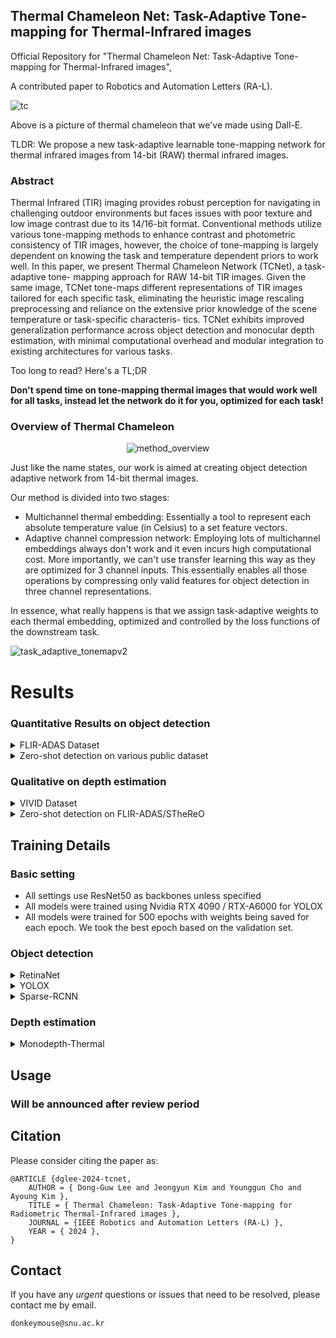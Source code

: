 ## Thermal Chameleon Net: Task-Adaptive Tone-mapping for Thermal-Infrared images

Official Repository for "Thermal Chameleon Net: Task-Adaptive Tone-mapping for Thermal-Infrared images", 

A contributed paper to Robotics and Automation Letters (RA-L). 

![tc](https://github.com/donkeymouse/ThermalChameleon/assets/58677731/fc46250b-e4df-41c3-8f1b-d69e8a1269f7)

Above is a picture of thermal chameleon that we've made using Dall-E.

TLDR: We propose a new task-adaptive learnable tone-mapping network for thermal infrared images from 14-bit (RAW) thermal infrared images. 

### Abstract

Thermal Infrared (TIR) imaging provides robust perception for navigating in challenging outdoor environments but faces issues with poor texture and low image contrast due to its 14/16-bit format. Conventional methods utilize various tone-mapping methods to enhance contrast and photometric consistency of TIR images, however, the choice of tone-mapping is largely dependent on knowing the task and temperature dependent priors to work well. In this paper, we present Thermal Chameleon Network (TCNet), a task-adaptive tone- mapping approach for RAW 14-bit TIR images. Given the same image, TCNet tone-maps different representations of TIR images tailored for each specific task, eliminating the heuristic image rescaling preprocessing and reliance on the extensive prior knowledge of the scene temperature or task-specific characteris- tics. TCNet exhibits improved generalization performance across object detection and monocular depth estimation, with minimal computational overhead and modular integration to existing architectures for various tasks. 

Too long to read? Here's a TL;DR

**Don't spend time on tone-mapping thermal images that would work well for all tasks, instead let the network do it for you, optimized for each task!**

### Overview of Thermal Chameleon

<div align="center">
  
![method_overview](https://github.com/donkeymouse/ThermalChameleon/assets/58677731/34bf3528-32b4-4282-9039-fbffdbc56274)


</div>

Just like the name states, our work is aimed at creating object detection adaptive network from 14-bit thermal images. 

Our method is divided into two stages:

- Multichannel thermal embedding: Essentially a tool to represent each absolute temperature value (in Celsius) to a set feature vectors. 
- Adaptive channel compression network: Employing lots of multichannel embeddings always don't work and it even incurs high computational cost. More importantly, we can't use transfer learning this way as they are optimized for 3 channel inputs. This essentially enables all those operations by compressing only valid features for object detection in three channel representations. 

In essence, what really happens is that we assign task-adaptive weights to each thermal embedding, optimized and controlled by the loss functions of the downstream task.

![task_adaptive_tonemapv2](https://github.com/donkeymouse/ThermalChameleon/assets/58677731/e333fe24-d0ad-410e-ad48-0d2cbea84663)



# Results
### Quantitative Results on object detection

<details>
  <summary>FLIR-ADAS Dataset</summary>
  
<div align="center">
  
![obj_det_flir](https://github.com/donkeymouse/ThermalChameleon/assets/58677731/d1b1e5ae-2d5d-42bf-9bfd-3ce5881d0ecb)


</div>

</details>

<details>
  <summary>Zero-shot detection on various public dataset</summary>
  
<div align="center">
  
![obj_det_unseen](https://github.com/donkeymouse/ThermalChameleon/assets/58677731/423ac135-4c01-45c4-8ded-62aaf65f2dae)

</div>

</details>


### Qualitative on depth estimation


<details>
  <summary> VIVID Dataset </summary>
  
<div align="center">
  
![VIVID](https://github.com/donkeymouse/ThermalChameleon/assets/58677731/f2012c3c-27aa-45d1-88dd-ea302230507b)


</div>

</details>

<details>
  <summary>Zero-shot detection on FLIR-ADAS/STheReO </summary>
  
<div align="center">
  
![unseen_depth](https://github.com/donkeymouse/ThermalChameleon/assets/58677731/66b98431-e098-4ae9-ba02-136ec8d18192)


</div>

</details>


## Training Details

### Basic setting

* All settings use ResNet50 as backbones unless specified
* All models were trained using Nvidia RTX 4090 / RTX-A6000 for YOLOX
* All models were trained for 500 epochs with weights being saved for each epoch. We took the best epoch based on the validation set. 

### Object detection 

<details>
  <summary> RetinaNet </summary>
  
  * Warm up epoch: 10
  * Batch size: 16
  * Optimizer: AdamW
  * Base lr: $1.5 \times 10^{-4}$
  * Scheduler: Cosine annealing
  * Data augmentation: Random horizontal flip
  * Pretraining?: No (Trained from scratch)

</details>

<details>
  <summary> YOLOX </summary>
  
  * Warm up epoch: 5
  * Batch size: 32
  * Optimizer: SGD with momentum of 0.9
  * Weight decay: 0.05
  * Base lr: $1.5625 \times 10^{-4}$
  * Scheduler: Cosine annealing
  * Data augmentation: Random horizontal flip, Random mosaic, Random mixup
  * Pretraining?: No (Trained from scratch)
  Pretty much all settings are identical to original YOLO-X implementations.

</details>

<details>
  <summary> Sparse-RCNN </summary>

  Implemented on MMDetection
  
  * Warm up iterations: 1000 iterations
  * Batch size: 16
  * Optimizer: AdamW 
  * Weight decay: 0.0001
  * Base lr: $2.5 \times 10^{-4}$
  * Scheduler: Cosine annealing
  * Data augmentation: Random horizontal flip, Random mosaic, Random mixup
  * Pretraining?: Yes (ImageNet pretraining). For Thermal embedding, we averaged out the 3 channel weights and copied it to all channels for the first conv layer.

</details>


### Depth estimation 

<details>
  <summary> Monodepth-Thermal </summary>
  
  * Batch size: 4
  * Optimizer: Adam
  * Base lr: $1.5 \times 10^{-4}$
  * Scheduler: Cosine annealing
  * Data augmentation: Random horizontal flip/Random crop
  * Pretraining?: Yes (ImageNet Pretraining)

  
  Followed all protocols and most settings used in this repo: https://github.com/UkcheolShin/ThermalMonoDepth

</details>



## Usage

### Will be announced after review period


## Citation

Please consider citing the paper as:
```
@ARTICLE {dglee-2024-tcnet,
    AUTHOR = { Dong-Guw Lee and Jeongyun Kim and Younggun Cho and Ayoung Kim },
    TITLE = { Thermal Chameleon: Task-Adaptive Tone-mapping for Radiometric Thermal-Infrared images },
    JOURNAL = {IEEE Robotics and Automation Letters (RA-L) },
    YEAR = { 2024 },
}

```  

## Contact
If you have any *urgent* questions or issues that need to be resolved, please contact me by email. 
```
donkeymouse@snu.ac.kr
```
